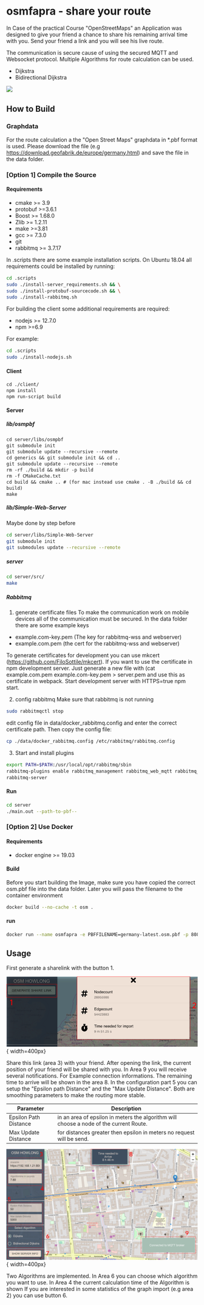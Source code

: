 # osmfapra - share your route
In Case of the practical Course "OpenStreetMaps" an Application was designed to give your friend a chance to share his remaining arrival time with you. Send your friend a link and you will see his live route. 

The communication is secure cause of using the secured MQTT and Websocket protocol. Multiple Algorithms for route calculation can be used.
 - Dijkstra
 - Bidirectional Dijkstra  

![](./data/images/osmfapra_example.gif)


## How to Build
### Graphdata
For the route calculation a the "Open Street Maps" graphdata in *.pbf format is used. Please download the file (e.g https://download.geofabrik.de/europe/germany.html) and save the file in the data folder.
### [Option 1] Compile the Source
#### Requirements
- cmake >= 3.9
- protobuf >=3.6.1
- Boost >= 1.68.0
- Zlib >= 1.2.11
- make >=3.81
- gcc >= 7.3.0
- git 
- rabbitmq >= 3.7.17

In .scripts there are some example installation scripts. 
On Ubuntu 18.04 all requirements could be installed by running:
```bash
cd .scripts
sudo ./install-server_requirements.sh && \
sudo ./install-protobuf-sourcecode.sh && \
sudo ./install-rabbitmq.sh
```

For building the client some additional requirements are required:
- nodejs >= 12.7.0
- npm >=6.9

For example:
```bash
cd .scripts
sudo ./install-nodejs.sh
```

#### Client
```
cd ./client/
npm install
npm run-script build
```

#### Server

##### lib/osmpbf
```
cd server/libs/osmpbf
git submodule init
git submodule update --recursive --remote
cd generics && git submodule init && cd ..
git submodule update --recursive --remote
rm -rf ./build && mkdir -p build
rm -f CMakeCache.txt
cd build && cmake .. # (for mac instead use cmake . -B ./build && cd build)
make
```

##### lib/Simple-Web-Server  
Maybe done by step before
```bash
cd server/libs/Simple-Web-Server
git submodule init
git submodules update --recursive --remote
```

##### server
```bash
cd server/src/
make
```

##### Rabbitmq
1. generate certificate files 
To make the communication work on mobile devices all of the communication must be secured. In the data folder there are some example keys
- example.com-key.pem (The key for rabbitmq-wss and webserver)
- example.com.pem (the cert for the rabbitmq-wss and webserver)

To generate certificates for development you can use mkcert (https://github.com/FiloSottile/mkcert). If you want to use the certificate in npm development server. Just generate a new file with (cat example.com.pem example.com-key.pem > server.pem and use this as certificate in webpack. Start development server with HTTPS=true npm start.


2. config rabbitmq
Make sure that rabbitmq is not running
```bash
sudo rabbitmqctl stop
```

edit config file in data/docker_rabbitmq.config and enter the correct certificate path. Then copy the config file:
```bash
cp ./data/docker_rabbitmq.config /etc/rabbitmq/rabbitmq.config
```

3. Start and install plugins
```bash
export PATH=$PATH:/usr/local/opt/rabbitmq/sbin
rabbitmq-plugins enable rabbitmq_management rabbitmq_web_mqtt rabbitmq_mqtt
rabbitmq-server
```

#### Run
```bash
cd server
./main.out --path-to-pbf--
```
### [Option 2] Use Docker
#### Requirements  
- docker engine >= 19.03

#### Build  

Before you start building the Image, make sure you have copied the correct osm.pbf file into the data folder. Later you will pass the filename to the container environment   
```bash
docker build --no-cache -t osm .
```

#### run

```bash
docker run --name osmfapra -e PBFFILENAME=germany-latest.osm.pbf -p 8080:8080 -p 15672:15672 -p 15673:15673 osm
```

## Usage
First generate a sharelink with the button 1. 

![](./data/images/osm_ui_stats.png){ width=400px}  

Share this link  (area 3) with your friend. After opening the link, the current position of your friend will be shared with you. In Area 9 you will receive several notifications. For Example connection informations. The remaining time to arrive will be shown in the area 8. In the configuration part 5 you can setup the "Epsilon path Distance" and the "Max Update Distance". Both are smoothing parameters to make the routing more stable.

|Parameter              |Description|
|-----------------------|----------------------------------------------------------------------------------------|
| Epsilon Path Distance | in an area of epsilon in meters the algorithm will choose a node of the current Route. |
| Max Update Distance   | for distances greater then epsilon in meters no request will be send.                  |

![](./data/images/osm_ui.png){ width=400px}  

Two Algorithms are implemented. In Area 6 you can choose which algorithm you want to use. In Area 4 the current calculation time of the Algorithm is shown If you are interested in some statistics of the graph import (e.g area 2) you can use button 6. 